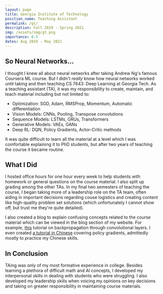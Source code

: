 ```yaml
---
layout: page
title: Georgia Institute of Technology
position_name: Teaching Assistant
permalink: /gt/
description: Fall 2019 - Spring 2021
img: /assets/img/gt.png
importance: 0.5
dates: Aug 2019 - May 2021
---
```


## So Neural Networks...

I thought I knew all about neural networks after taking Andrew Ng's famous Coursera ML course. But I didn't *really* know how neural networks worked until taking and then teaching CS 7643: Deep Learning at Georgia Tech. As a teaching assistant (TA), it was my responsibility to create, maintain, and teach material including but not limited to:

* Optimization: SGD, Adam, RMSProp, Momentum, Automatic differentiation
* Vision Models: CNNs, Pooling, Transpose convolutions
* Sequence Models: LSTMs, GRUs, Transformers
* Generative Models: VAEs, GANs
* Deep RL: DQN, Policy Gradients, Actor-Critic methods

It was quite difficult to learn all the material at a level which I was comfortable explaining it to PhD students, but after two years of teaching the course it became routine.

## What I Did

I hosted office hours for one hour every week to help students with homework or general questions on the course material. I also split up grading among the other TAs. In my final two semesters of teaching the course, I began taking more of a leadership role on the TA team, often aiding in important decisions regarding couse logistics and creating content like high-quality problem set solutions (which unfortunately I cannot show off, but trust me they're quite detailed).

I also created a blog to explain confusing concepts related to the course material which can be viewed in the blog section of my website. For example, [this](https://www.michaelpiseno.com/blog/2020/conv-backprop/) tutorial on backpropagation through convolutional layers. I even created [a tutorial in Chinese](https://www.michaelpiseno.com/blog/2021/%E7%AD%96%E7%95%A5%E6%A2%AF%E5%BA%A6/) covering policy gradients, admittedly mostly to practice my Chinese skills.

## In Conclusion

TAing was only of my most formative experience in college. Besides learning a plethora of difficult math and AI concepts, I developed my interpersonal skills in dealing with students who were struggling. I also developed my leadership skills when voicing my opinions on key decisions and taking on greater responsibility in maintaining course materials.
